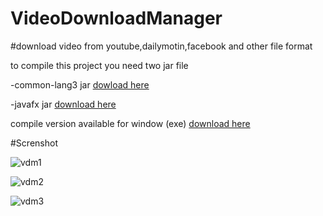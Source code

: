 # VideoDownloadManager
#download video from youtube,dailymotin,facebook and other file format

to compile this project you need two jar file

-common-lang3 jar
<a href="https://github.com/Chitnanko/VDMCompileVersion/blob/master/vdm%20required%20jar/common-lang3.jar">dowload here</a>

-javafx jar
<a href="https://github.com/Chitnanko/VDMCompileVersion/blob/master/vdm%20required%20jar/jfxrt.jar">download here</a>

compile version available for window (exe)
<a href="https://github.com/Chitnanko/VDMCompileVersion/blob/master/VDM.exe">download here</a>

#Screnshot

![vdm1](https://user-images.githubusercontent.com/47249864/52162138-caa67a00-26fd-11e9-8134-a452190ec727.PNG)

![vdm2](https://user-images.githubusercontent.com/47249864/52162139-cb3f1080-26fd-11e9-9ec2-5e8de12ece29.PNG)

![vdm3](https://user-images.githubusercontent.com/47249864/52162140-cbd7a700-26fd-11e9-9d23-c0a0397d1d0b.PNG)
